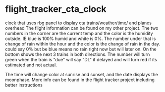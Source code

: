 # flight_tracker_cta_clock
clock that uses rbg panel to display cta trains/weather/time/ and planes overhead
The flight information can be found on my other project. The two numbers in the corner are the current temp and the color is the humidity outside. IE blue is 100% humid and white is 0%. The number under that is change of rain within the hour and the color is the change of rain in the day. could say 0% but be blue means no rain right now but will later on. On the bottom shows the next 3 trains in both directions. The number will turn green when the train is "due" will say "DL" if delayed and will turn red if its estimated and not actual. 

The time will change color at sunrise and sunset, and the date displays the moonphase. More info can be found in the flight tracker project including better instructions
